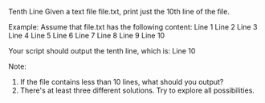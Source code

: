 Tenth Line
Given a text file file.txt, print just the 10th line of the file.

Example:
Assume that file.txt has the following content:
Line 1
Line 2
Line 3
Line 4
Line 5
Line 6
Line 7
Line 8
Line 9
Line 10

Your script should output the tenth line, which is:
Line 10

Note:
1. If the file contains less than 10 lines, what should you output?
2. There's at least three different solutions. Try to explore all possibilities.
